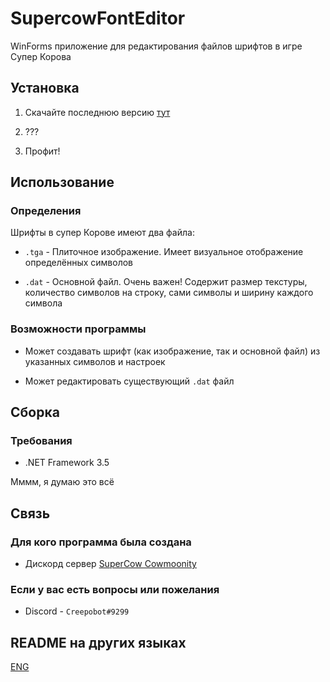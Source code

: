 # SupercowFontEditor
WinForms приложение для редактирования файлов шрифтов в игре Супер Корова

## Установка

1. Скачайте последнюю версию [тут](https://github.com/Creepobot/supercow-font-editor/releases/latest)

2. ???

3. Профит!

## Использование

### Определения

Шрифты в супер Корове имеют два файла:

- `.tga` - Плиточное изображение. Имеет визуальное отображение определённых символов

- `.dat` - Основной файл. Очень важен! Содержит размер текстуры, количество символов на строку, сами символы и ширину каждого символа

### Возможности программы

- Может создавать шрифт (как изображение, так и основной файл) из указанных символов и настроек

- Может редактировать существующий `.dat` файл

## Сборка

### Требования

- .NET Framework 3.5

Мммм, я думаю это всё

## Связь

### Для кого программа была создана
- Дискорд сервер [SuperCow Cowmoonity](https://discord.com/invite/JzCvwh5)

### Если у вас есть вопросы или пожелания
- Discord - `Creepobot#9299`

## README на других языках
[ENG](https://github.com/Creepobot/supercow-font-editor/blob/main/README.md)
